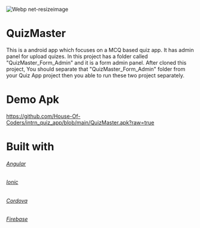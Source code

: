 ![Webp net-resizeimage](https://user-images.githubusercontent.com/52134801/111212108-381f7700-85f5-11eb-923d-35ab335b35a4.png)

# QuizMaster

This is a android app which focuses on a MCQ based quiz app. It has admin panel for upload quizes.
In this project has a folder called "QuizMaster_Form_Admin" and it is a form admin panel. After cloned this project, You should separate that "QuizMaster_Form_Admin" folder from your Quiz App project then you able to run these two project separately.

# Demo Apk

https://github.com/House-Of-Coders/intrn_quiz_app/blob/main/QuizMaster.apk?raw=true

# Built with

###### [Angular](https://angular.io/docs)
###### [Ionic](https://ionicframework.com/docs)
###### [Cordova](https://ionicframework.com/docs/v3/intro/installation/)
###### [Firebase](https://firebase.google.com/docs/build)
